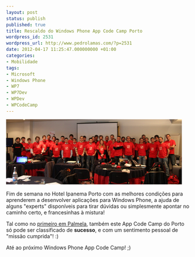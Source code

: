 ```yaml
---
layout: post
status: publish
published: true
title: Rescaldo do Windows Phone App Code Camp Porto
wordpress_id: 2531
wordpress_url: http://www.pedrolamas.com/?p=2531
date: 2012-04-17 11:25:47.000000000 +01:00
categories:
- Mobilidade
tags:
- Microsoft
- Windows Phone
- WP7
- WP7Dev
- WPDev
- WPCodeCamp
---
```

[![](wp-content/uploads/2012/04/Windows-Phone-App-Code-Camp-Porto-Thumb.png "Windows Phone App Code Camp Porto")](wp-content/uploads/2012/04/Windows-Phone-App-Code-Camp-Porto.png)

Fim de semana no Hotel Ipanema Porto com as melhores condições para aprenderem a desenvolver aplicações para Windows Phone, a ajuda de alguns "experts" disponíveis para tirar dúvidas ou simplesmente apontar no caminho certo, e francesinhas à mistura!

Tal como no [primeiro em Palmela](2011/12/22/rescaldo-do-windows-phone-app-code-camp/), também este App Code Camp do Porto só pode ser classificado de **sucesso**, e com um sentimento pessoal de "missão cumprida"! :)

Até ao próximo Windows Phone App Code Camp! ;)
